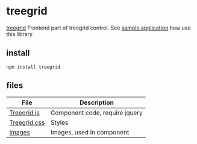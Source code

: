 # treegrid
[treegrid](demo.png)
Frontend part of treegrid control.
See [sample application](https://github.com/miptleha/treegrid-core) how use this library

## install
```
npm install treegrid
```

## files
 File | Description
 --- | --- 
 [Treegrid.js](src/treegrid.js) | Component code, require jquery
 [Treegrid.css](src/treegrid.css) | Styles
 [Images](src/Images) | Images, used in component
 
